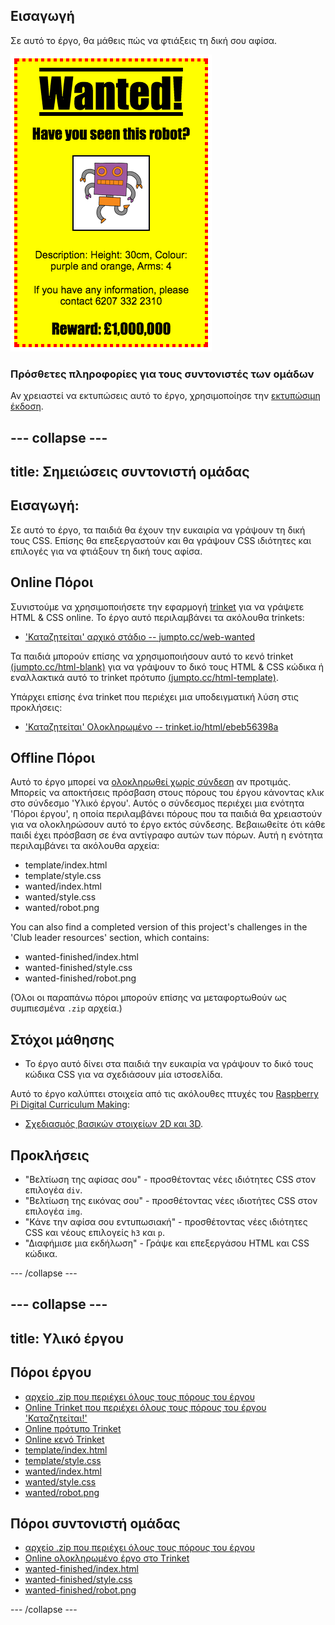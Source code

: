 ## Εισαγωγή

Σε αυτό το έργο, θα μάθεις πώς να φτιάξεις τη δική σου αφίσα.

![screenshot](images/wanted-final.png)

### Πρόσθετες πληροφορίες για τους συντονιστές των ομάδων

Αν χρειαστεί να εκτυπώσεις αυτό το έργο, χρησιμοποίησε την [εκτυπώσιμη έκδοση](https://projects.raspberrypi.org/en/projects/wanted/print).

## \--- collapse \---

## title: Σημειώσεις συντονιστή ομάδας

## Εισαγωγή:

Σε αυτό το έργο, τα παιδιά θα έχουν την ευκαιρία να γράψουν τη δική τους CSS. Επίσης θα επεξεργαστούν και θα γράψουν CSS ιδιότητες και επιλογές για να φτιάξουν τη δική τους αφίσα.

## Online Πόροι

Συνιστούμε να χρησιμοποιήσετε την εφαρμογή [trinket](https://trinket.io/) για να γράψετε HTML & CSS online. Το έργο αυτό περιλαμβάνει τα ακόλουθα trinkets:

* ['Καταζητείται' αρχικό στάδιο -- jumpto.cc/web-wanted](http://jumpto.cc/web-wanted)

Τα παιδιά μπορούν επίσης να χρησιμοποιήσουν αυτό το κενό trinket [(jumpto.cc/html-blank)](http://jumpto.cc/html-blank) για να γράψουν το δικό τους HTML & CSS κώδικα ή εναλλακτικά αυτό το trinket πρότυπο [(jumpto.cc/html-template)](http://jumpto.cc/html-template).

Υπάρχει επίσης ένα trinket που περιέχει μια υποδειγματική λύση στις προκλήσεις:

* ['Καταζητείται' Ολοκληρωμένο -- trinket.io/html/ebeb56398a](https://trinket.io/html/ebeb56398a)

## Offline Πόροι

Αυτό το έργο μπορεί να [ολοκληρωθεί χωρίς σύνδεση](https://www.codeclubprojects.org/en-GB/resources/webdev-working-offline/) αν προτιμάς. Μπορείς να αποκτήσεις πρόσβαση στους πόρους του έργου κάνοντας κλικ στο σύνδεσμο 'Υλικό έργου'. Αυτός ο σύνδεσμος περιέχει μια ενότητα 'Πόροι έργου', η οποία περιλαμβάνει πόρους που τα παιδιά θα χρειαστούν για να ολοκληρώσουν αυτό το έργο εκτός σύνδεσης. Βεβαιωθείτε ότι κάθε παιδί έχει πρόσβαση σε ένα αντίγραφο αυτών των πόρων. Αυτή η ενότητα περιλαμβάνει τα ακόλουθα αρχεία:

* template/index.html
* template/style.css
* wanted/index.html
* wanted/style.css
* wanted/robot.png

You can also find a completed version of this project's challenges in the 'Club leader resources' section, which contains:

* wanted-finished/index.html
* wanted-finished/style.css
* wanted-finished/robot.png

(Όλοι οι παραπάνω πόροι μπορούν επίσης να μεταφορτωθούν ως συμπιεσμένα `.zip` αρχεία.)

## Στόχοι μάθησης

* Το έργο αυτό δίνει στα παιδιά την ευκαιρία να γράψουν το δικό τους κώδικα CSS για να σχεδιάσουν μία ιστοσελίδα.

Αυτό το έργο καλύπτει στοιχεία από τις ακόλουθες πτυχές του [Raspberry Pi Digital Curriculum Making](http://rpf.io/curriculum):

* [Σχεδιασμός βασικών στοιχείων 2D και 3D](https://www.raspberrypi.org/curriculum/design/creator).

## Προκλήσεις

* "Βελτίωση της αφίσας σου" - προσθέτοντας νέες ιδιότητες CSS στον επιλογέα `div`.
* "Βελτίωση της εικόνας σου" - προσθέτοντας νέες ιδιοτήτες CSS στον επιλογέα `img`.
* "Κάνε την αφίσα σου εντυπωσιακή" - προσθέτοντας νέες ιδιότητες CSS και νέους επιλογείς `h3` και `p`.
* "Διαφήμισε μια εκδήλωση" - Γράψε και επεξεργάσου HTML και CSS κώδικα.

\--- /collapse \---

## \--- collapse \---

## title: Υλικό έργου

## Πόροι έργου

* [αρχείο .zip που περιέχει όλους τους πόρους του έργου](https://rpf.io/p/en/wanted-go)
* [Online Trinket που περιέχει όλους τους πόρους του έργου 'Καταζητείται!'](http://jumpto.cc/web-wanted)
* [Online πρότυπο Trinket](http://jumpto.cc/trinket-template)
* [Online κενό Trinket](http://jumpto.cc/trinket-blank)
* [template/index.html](resources/template-index.html)
* [template/style.css](resources/template-style.css)
* [wanted/index.html](resources/wanted-index.html)
* [wanted/style.css](resources/wanted-style.css)
* [wanted/robot.png](resources/wanted-robot.png)

## Πόροι συντονιστή ομάδας

* [αρχείο .zip που περιέχει όλους τους πόρους του έργου](https://rpf.io/p/en/wanted-go)
* [Online ολοκληρωμένο έργο στο Τrinket](https://trinket.io/html/ebeb56398a)
* [wanted-finished/index.html](resources/wanted-finished-index.html)
* [wanted-finished/style.css](resources/wanted-finished-style.css)
* [wanted-finished/robot.png](resources/twanted-finished-robot.png)

\--- /collapse \---